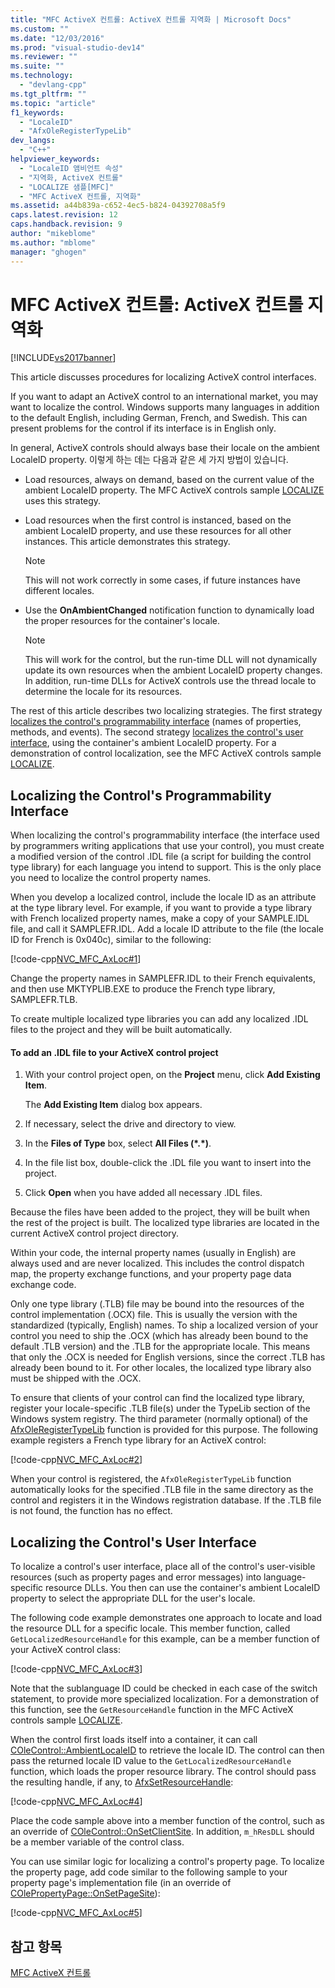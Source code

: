 ```yaml
---
title: "MFC ActiveX 컨트롤: ActiveX 컨트롤 지역화 | Microsoft Docs"
ms.custom: ""
ms.date: "12/03/2016"
ms.prod: "visual-studio-dev14"
ms.reviewer: ""
ms.suite: ""
ms.technology: 
  - "devlang-cpp"
ms.tgt_pltfrm: ""
ms.topic: "article"
f1_keywords: 
  - "LocaleID"
  - "AfxOleRegisterTypeLib"
dev_langs: 
  - "C++"
helpviewer_keywords: 
  - "LocaleID 앰비언트 속성"
  - "지역화, ActiveX 컨트롤"
  - "LOCALIZE 샘플[MFC]"
  - "MFC ActiveX 컨트롤, 지역화"
ms.assetid: a44b839a-c652-4ec5-b824-04392708a5f9
caps.latest.revision: 12
caps.handback.revision: 9
author: "mikeblome"
ms.author: "mblome"
manager: "ghogen"
---
```

# MFC ActiveX 컨트롤: ActiveX 컨트롤 지역화
[!INCLUDE[vs2017banner](../assembler/inline/includes/vs2017banner.md)]

This article discusses procedures for localizing ActiveX control interfaces.  
  
 If you want to adapt an ActiveX control to an international market, you may want to localize the control.  Windows supports many languages in addition to the default English, including German, French, and Swedish.  This can present problems for the control if its interface is in English only.  
  
 In general, ActiveX controls should always base their locale on the ambient LocaleID property.  이렇게 하는 데는 다음과 같은 세 가지 방법이 있습니다.  
  
-   Load resources, always on demand, based on the current value of the ambient LocaleID property.  The MFC ActiveX controls sample [LOCALIZE](../top/visual-cpp-samples.md) uses this strategy.  
  
-   Load resources when the first control is instanced, based on the ambient LocaleID property, and use these resources for all other instances.  This article demonstrates this strategy.  
  
    > [!NOTE]
    >  This will not work correctly in some cases, if future instances have different locales.  
  
-   Use the **OnAmbientChanged** notification function to dynamically load the proper resources for the container's locale.  
  
    > [!NOTE]
    >  This will work for the control, but the run\-time DLL will not dynamically update its own resources when the ambient LocaleID property changes.  In addition, run\-time DLLs for ActiveX controls use the thread locale to determine the locale for its resources.  
  
 The rest of this article describes two localizing strategies.  The first strategy [localizes the control's programmability interface](#_core_localizing_your_control.92.s_programmability_interface) \(names of properties, methods, and events\).  The second strategy [localizes the control's user interface](#_core_localizing_the_control.92.s_user_interface), using the container's ambient LocaleID property.  For a demonstration of control localization, see the MFC ActiveX controls sample [LOCALIZE](../top/visual-cpp-samples.md).  
  
##  <a name="_core_localizing_your_control.92.s_programmability_interface"></a> Localizing the Control's Programmability Interface  
 When localizing the control's programmability interface \(the interface used by programmers writing applications that use your control\), you must create a modified version of the control .IDL file \(a script for building the control type library\) for each language you intend to support.  This is the only place you need to localize the control property names.  
  
 When you develop a localized control, include the locale ID as an attribute at the type library level.  For example, if you want to provide a type library with French localized property names, make a copy of your SAMPLE.IDL file, and call it SAMPLEFR.IDL.  Add a locale ID attribute to the file \(the locale ID for French is 0x040c\), similar to the following:  
  
 [!code-cpp[NVC_MFC_AxLoc#1](../mfc/codesnippet/CPP/mfc-activex-controls-localizing-an-activex-control_1.idl)]  
  
 Change the property names in SAMPLEFR.IDL to their French equivalents, and then use MKTYPLIB.EXE to produce the French type library, SAMPLEFR.TLB.  
  
 To create multiple localized type libraries you can add any localized .IDL files to the project and they will be built automatically.  
  
#### To add an .IDL file to your ActiveX control project  
  
1.  With your control project open, on the **Project** menu, click **Add Existing Item**.  
  
     The **Add Existing Item** dialog box appears.  
  
2.  If necessary, select the drive and directory to view.  
  
3.  In the **Files of Type** box, select **All Files \(\*.\*\)**.  
  
4.  In the file list box, double\-click the .IDL file you want to insert into the project.  
  
5.  Click **Open** when you have added all necessary .IDL files.  
  
 Because the files have been added to the project, they will be built when the rest of the project is built.  The localized type libraries are located in the current ActiveX control project directory.  
  
 Within your code, the internal property names \(usually in English\) are always used and are never localized.  This includes the control dispatch map, the property exchange functions, and your property page data exchange code.  
  
 Only one type library \(.TLB\) file may be bound into the resources of the control implementation \(.OCX\) file.  This is usually the version with the standardized \(typically, English\) names.  To ship a localized version of your control you need to ship the .OCX \(which has already been bound to the default .TLB version\) and the .TLB for the appropriate locale.  This means that only the .OCX is needed for English versions, since the correct .TLB has already been bound to it.  For other locales, the localized type library also must be shipped with the .OCX.  
  
 To ensure that clients of your control can find the localized type library, register your locale\-specific .TLB file\(s\) under the TypeLib section of the Windows system registry.  The third parameter \(normally optional\) of the [AfxOleRegisterTypeLib](../Topic/AfxOleRegisterTypeLib.md) function is provided for this purpose.  The following example registers a French type library for an ActiveX control:  
  
 [!code-cpp[NVC_MFC_AxLoc#2](../mfc/codesnippet/CPP/mfc-activex-controls-localizing-an-activex-control_2.cpp)]  
  
 When your control is registered, the `AfxOleRegisterTypeLib` function automatically looks for the specified .TLB file in the same directory as the control and registers it in the Windows registration database.  If the .TLB file is not found, the function has no effect.  
  
##  <a name="_core_localizing_the_control.92.s_user_interface"></a> Localizing the Control's User Interface  
 To localize a control's user interface, place all of the control's user\-visible resources \(such as property pages and error messages\) into language\-specific resource DLLs.  You then can use the container's ambient LocaleID property to select the appropriate DLL for the user's locale.  
  
 The following code example demonstrates one approach to locate and load the resource DLL for a specific locale.  This member function, called `GetLocalizedResourceHandle` for this example, can be a member function of your ActiveX control class:  
  
 [!code-cpp[NVC_MFC_AxLoc#3](../mfc/codesnippet/CPP/mfc-activex-controls-localizing-an-activex-control_3.cpp)]  
  
 Note that the sublanguage ID could be checked in each case of the switch statement, to provide more specialized localization.  For a demonstration of this function, see the `GetResourceHandle` function in the MFC ActiveX controls sample [LOCALIZE](../top/visual-cpp-samples.md).  
  
 When the control first loads itself into a container, it can call [COleControl::AmbientLocaleID](../Topic/COleControl::AmbientLocaleID.md) to retrieve the locale ID.  The control can then pass the returned locale ID value to the `GetLocalizedResourceHandle` function, which loads the proper resource library.  The control should pass the resulting handle, if any, to [AfxSetResourceHandle](../Topic/AfxSetResourceHandle.md):  
  
 [!code-cpp[NVC_MFC_AxLoc#4](../mfc/codesnippet/CPP/mfc-activex-controls-localizing-an-activex-control_4.cpp)]  
  
 Place the code sample above into a member function of the control, such as an override of [COleControl::OnSetClientSite](../Topic/COleControl::OnSetClientSite.md).  In addition, `m_hResDLL` should be a member variable of the control class.  
  
 You can use similar logic for localizing a control's property page.  To localize the property page, add code similar to the following sample to your property page's implementation file \(in an override of [COlePropertyPage::OnSetPageSite](../Topic/COlePropertyPage::OnSetPageSite.md)\):  
  
 [!code-cpp[NVC_MFC_AxLoc#5](../mfc/codesnippet/CPP/mfc-activex-controls-localizing-an-activex-control_5.cpp)]  
  
## 참고 항목  
 [MFC ActiveX 컨트롤](../mfc/mfc-activex-controls.md)